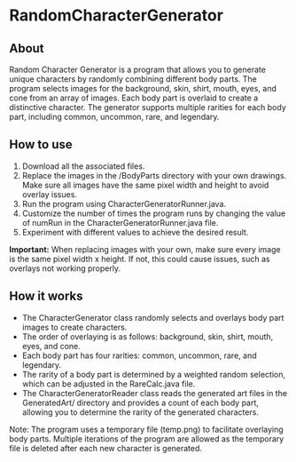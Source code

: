 # RandomCharacterGenerator

## About

Random Character Generator is a program that allows you to generate unique characters by randomly combining different body parts. The program selects images for the background, skin, shirt, mouth, eyes, and cone from an array of images. Each body part is overlaid to create a distinctive character. The generator supports multiple rarities for each body part, including common, uncommon, rare, and legendary.

## How to use

1. Download all the associated files.
2. Replace the images in the /BodyParts directory with your own drawings. Make sure all images have the same pixel width and height to avoid overlay issues.
3. Run the program using CharacterGeneratorRunner.java.
4. Customize the number of times the program runs by changing the value of numRun in the CharacterGeneratorRunner.java file.
5. Experiment with different values to achieve the desired result.

**Important:** When replacing images with your own, make sure every image is the same pixel width x height. If not, this could cause issues, such as overlays not working properly.

## How it works

* The CharacterGenerator class randomly selects and overlays body part images to create characters.
* The order of overlaying is as follows: background, skin, shirt, mouth, eyes, and cone.
* Each body part has four rarities: common, uncommon, rare, and legendary.
* The rarity of a body part is determined by a weighted random selection, which can be adjusted in the RareCalc.java file.
* The CharacterGeneratorReader class reads the generated art files in the GeneratedArt/ directory and provides a count of each body part, allowing you to determine the rarity of the generated characters.

Note: The program uses a temporary file (temp.png) to facilitate overlaying body parts. Multiple iterations of the program are allowed as the temporary file is deleted after each new character is generated.

